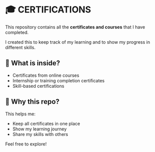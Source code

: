# 🎓 CERTIFICATIONS

This repository contains all the **certificates and courses** that I have completed.

I created this to keep track of my learning and to show my progress in different skills.

## 📁 What is inside?

- Certificates from online courses  
- Internship or training completion certificates  
- Skill-based certifications  

## 📌 Why this repo?

This helps me:
- Keep all certificates in one place  
- Show my learning journey  
- Share my skills with others

Feel free to explore!
